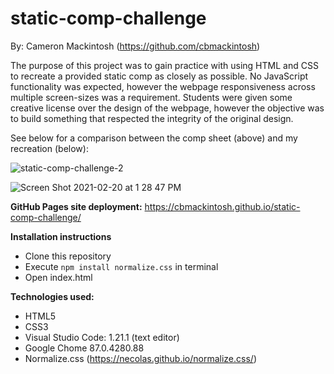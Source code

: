 # static-comp-challenge

By: Cameron Mackintosh (https://github.com/cbmackintosh)

The purpose of this project was to gain practice with using HTML and CSS to recreate a provided static comp as closely as possible. No JavaScript functionality was expected, however the webpage responsiveness across multiple screen-sizes was a requirement. Students were given some creative license over the design of the webpage, however the objective was to build something that respected the integrity of the original design.

See below for a comparison between the comp sheet (above) and my recreation (below):

![static-comp-challenge-2](https://user-images.githubusercontent.com/72054706/108608046-753f7300-7381-11eb-860b-80cc8d321228.jpg)

![Screen Shot 2021-02-20 at 1 28 47 PM](https://user-images.githubusercontent.com/72054706/108608004-1da10780-7381-11eb-9bea-ebd31d5a545d.png)


**GitHub Pages site deployment:**
https://cbmackintosh.github.io/static-comp-challenge/

**Installation instructions**
* Clone this repository
* Execute `npm install normalize.css` in terminal
* Open index.html

**Technologies used:**
* HTML5
* CSS3
* Visual Studio Code: 1.21.1 (text editor)
* Google Chome 87.0.4280.88
* Normalize.css (https://necolas.github.io/normalize.css/)

